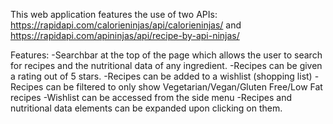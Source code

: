 This web application features the use of two APIs: 
https://rapidapi.com/calorieninjas/api/calorieninjas/
and
https://rapidapi.com/apininjas/api/recipe-by-api-ninjas/

Features: 
-Searchbar at the top of the page which allows the user to search for recipes and the nutritional data of any ingredient.
-Recipes can be given a rating out of 5 stars.
-Recipes can be added to a wishlist (shopping list)
-Recipes can be filtered to only show Vegetarian/Vegan/Gluten Free/Low Fat recipes
-Wishlist can be accessed from the side menu
-Recipes and nutritional data elements can be expanded upon clicking on them.
